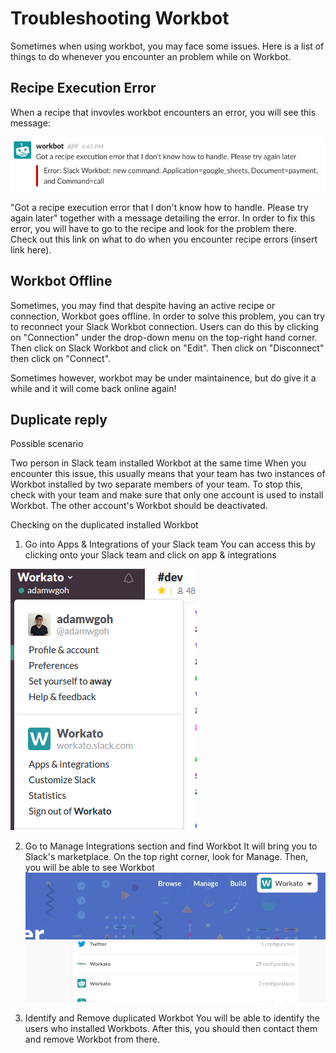 # Troubleshooting Workbot
Sometimes when using workbot, you may face some issues. Here is a list of things to do whenever you encounter an problem while on Workbot. 

## Recipe Execution Error
When a recipe that invovles workbot encounters an error, you will see this message: 

![workbot recipe execution](/_uploads/Workbot/troubleshooting-workbot/troubleshooting-workbot-1.png)

"Got a recipe execution error that I don't know how to handle. Please try again later"
together with a message detailing the error. In order to fix this error, you will have to go to the recipe and look for the problem there. Check out this link on what to do when you encounter recipe errors (insert link here). 

## Workbot Offline
Sometimes, you may find that despite having an active recipe or connection, Workbot goes offline. In order to solve this problem, you can try to reconnect your Slack Workbot connection. Users can do this by clicking on "Connection" under the drop-down menu on the top-right hand corner. Then click on Slack Workbot and click on "Edit". Then click on "Disconnect" then click on "Connect".

Sometimes however, workbot may be under maintainence, but do give it a while and it will come back online again!

##  Duplicate reply
Possible scenario

Two person in Slack team installed Workbot at the same time
When you encounter this issue, this usually means that your team has two instances of Workbot installed by two separate members of your team. To stop this, check with your team and make sure that only one account is used to install Workbot. The other account's Workbot should be deactivated. 

Checking on the duplicated installed Workbot

1) Go into Apps & Integrations of your Slack team
You can access this by clicking onto your Slack team and click on app & integrations

![workbot duplicate 1](/_uploads/Workbot/troubleshooting-workbot/troubleshooting-workbot-2.png)


2) Go to Manage Integrations section and find Workbot
It will bring you to Slack's marketplace. On the top right corner, look for Manage. Then, you will be able to see Workbot
![workbot duplicate 2](/_uploads/Workbot/troubleshooting-workbot/troubleshooting-workbot-3.png)
![workbot duplicate 3](/_uploads/Workbot/troubleshooting-workbot/troubleshooting-workbot-4.png)




3) Identify and Remove duplicated Workbot
You will be able to identify the users who installed Workbots. After this, you should then contact them and remove Workbot from there.
